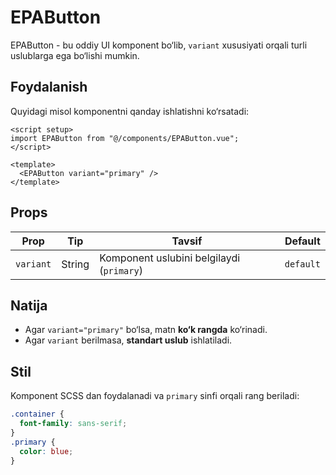 # EPAButton

EPAButton - bu oddiy UI komponent bo‘lib, `variant` xususiyati orqali turli uslublarga ega bo‘lishi mumkin.

## Foydalanish

Quyidagi misol komponentni qanday ishlatishni ko‘rsatadi:

```vue
<script setup>
import EPAButton from "@/components/EPAButton.vue";
</script>

<template>
  <EPAButton variant="primary" />
</template>
```

## Props

| Prop      | Tip    | Tavsif                                    | Default   |
| --------- | ------ | ----------------------------------------- | --------- |
| `variant` | String | Komponent uslubini belgilaydi (`primary`) | `default` |

## Natija

- Agar `variant="primary"` bo‘lsa, matn **ko‘k rangda** ko‘rinadi.
- Agar `variant` berilmasa, **standart uslub** ishlatiladi.

## Stil

Komponent SCSS dan foydalanadi va `primary` sinfi orqali rang beriladi:

```scss
.container {
  font-family: sans-serif;
}
.primary {
  color: blue;
}
```
